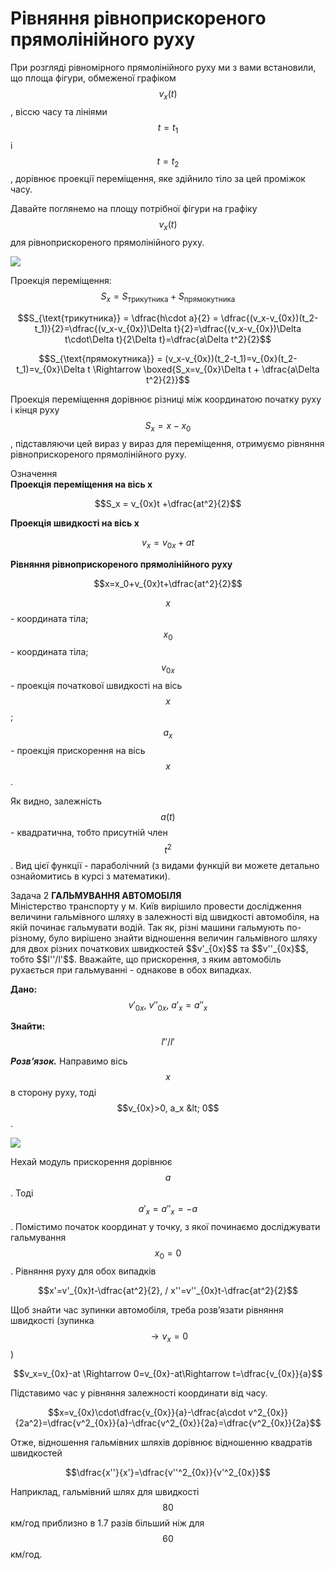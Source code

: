# Рівняння рівноприскореного прямолінійного руху

При розгляді рівномірного прямолінійного руху ми з вами встановили, що площа фігури, обмеженої графіком $$v_x(t)$$ , віссю часу та лініями $$t=t_1$$ і $$t=t_2$$, дорівнює проекції переміщення, яке здійнило тіло за цей проміжок часу.

Давайте поглянемо на площу потрібної фігури на графіку $$v_x(t)$$ для рівноприскореного прямолінійного руху.

<img class="image"  src="https://rawgit.com/chudaol/ed-era-book-physics/master/images/chapter_2/6.svg" />

<p1>Проекція переміщення:</p1> $$S_x = S_{\text{трикутника}} + S_{\text{прямокутника}}$$

$$S_{\text{трикутника}} = \dfrac{h\cdot a}{2} = \dfrac{(v_x-v_{0x})(t_2-t_1)}{2}=\dfrac{(v_x-v_{0x})\Delta t}{2}=\dfrac{(v_x-v_{0x})\Delta t\cdot\Delta t}{2\Delta t}=\dfrac{a\Delta t^2}{2}$$

$$S_{\text{прямокутника}} = (v_x-v_{0x})(t_2-t_1)=v_{0x}(t_2-t_1)=v_{0x}\Delta t \Rightarrow \boxed{S_x=v_{0x}\Delta t + \dfrac{a\Delta t^2}{2}}$$

Проекція переміщення дорівнює різниці між координатою початку руху і кінця руху $$S_x=x - x_0$$, підставляючи цей вираз у вираз для переміщення, отримуємо рівняння рівноприскореного прямолінійного руху.

<div class="eoz-wrap">
<span class="eoz">Означення</span>
<div class="eoz-text">
<b>Проекція переміщення на вісь x</b> 

$$S_x = v_{0x}t +\dfrac{at^2}{2}$$
    
<b>Проекція швидкості на вісь x</b>

$$v_x=v_{0x}+at$$

<b>Рівняння рівноприскореного прямолінійного руху</b>

$$x=x_0+v_{0x}t+\dfrac{at^2}{2}$$
    
$$x$$ - координата тіла;
$$x_0$$ - координата тіла;
$$v_{0x}$$ - проекція початкової швидкості на вісь $$x$$;
$$a_x$$ - проекція прискорення на вісь $$x$$.
</div>
</div>


Як видно, залежність $$a(t)$$ - квадратична, тобто присутній член $$t^2$$. Вид цієї функції - параболічний (з видами функцій ви можете детально ознайомитись в курсі з математики).

<div class="task-wrap">
<span class="task">Задача 2</span> <b>ГАЛЬМУВАННЯ АВТОМОБІЛЯ</b>
<div class="task-text">
Міністерство транспорту у м. Київ вирішило провести дослідження величини гальмівного шляху в залежності від швидкості автомобіля, на якій починає гальмувати водій. Так як, різні машини гальмують по-різному, було вирішено знайти відношення величин гальмівного шляху для двох різних початкових швидкостей $$v'_{0x}$$ та $$v''_{0x}$$, тобто $$l''/l'$$. Вважайте, що прискорення, з яким автомобіль рухається при гальмуванні - однакове в обох випадках.

<b>Дано:</b> $$v'_{0x}, \ v''_{0x}, \ a'_x=a''_x$$

<b>Знайти:</b>  $$l''/l'$$




<b><i>Розв’язок.</i></b> Направимо вісь $$x$$ в сторону руху, тоді $$v_{0x}>0, a_x &lt; 0$$.

<img class="image"  src="https://rawgit.com/chudaol/ed-era-book-physics/master/images/chapter_2/7.svg" />

Нехай модуль прискорення дорівнює $$a$$. Тоді $$a'_x=a''_x=-a$$. Помістимо початок координат у точку, з якої починаємо досліджувати гальмування $$x_0=0$$. Рівняння руху для обох випадків

$$x'=v'_{0x}t-\dfrac{at^2}{2}, / x''=v''_{0x}t-\dfrac{at^2}{2}$$

Щоб знайти час зупинки автомобіля, треба розв’язати рівняння швидкості (зупинка $$\rightarrow v_x=0$$)

$$v_x=v_{0x}-at \Rightarrow 0=v_{0x}-at\Rightarrow t=\dfrac{v_{0x}}{a}$$

Підставимо час у рівняння залежності координати від часу. 

$$x=v_{0x}\cdot\dfrac{v_{0x}}{a}-\dfrac{a\cdot v^2_{0x}}{2a^2}=\dfrac{v^2_{0x}}{a}-\dfrac{v^2_{0x}}{2a}=\dfrac{v^2_{0x}}{2a}$$

Отже, відношення гальмівних шляхів дорівнює відношенню квадратів швидкостей

$$\dfrac{x''}{x'}=\dfrac{v''^2_{0x}}{v'^2_{0x}}$$

Наприклад, гальмівний шлях для швидкості $$80$$ км/год приблизно в $1.7$ разів більший ніж для $$60$$ км/год.
</div>
</div>